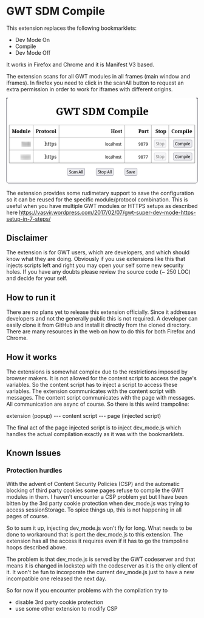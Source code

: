 # GWT SDM Compile

This extension replaces the following bookmarklets:

* Dev Mode On
* Compile
* Dev Mode Off

It works in Firefox and Chrome and it is Manifest V3 based.

The extension scans for all GWT modules in all frames (main window and
iframes). In firefox you need to click in the scanAll button to request
an extra permission in order to work for iframes with different origins.

![Screenshot](img/screenshot.png)

The extension provides some rudimetary support to save the configuration so
it can be reused for the specific module/protocol combination. This is
useful when you have multiple GWT modules or HTTPS setups as described here
https://vasvir.wordpress.com/2017/02/07/gwt-super-dev-mode-https-setup-in-7-steps/

## Disclaimer

The extension is for GWT users, which are developers, and which should know
what they are doing. Obviously if you use extensions like this that injects
scripts left and right you may open your self some new security holes. If you
have any doubts please review the source code (~ 250 LOC) and decide for your
self.

## How to run it

There are no plans yet to release this extension officially. Since it
addresses developers and not the generally public this is not required.
A developer can easily clone it from GitHub and install it directly from
the cloned directory. There are many resources in the web on how to do this
for both Firefox and Chrome.

## How it works

The extensions is somewhat complex due to the restrictions imposed by
browser makers. It is not allowed for the content script to access the
page's variables. So the content script has to inject a script to access
these variables. The extension communicates with the content script with
messages. The content script communicates with the page with messages. All
communication are async of course. So there is this weird trampoline:

extension (popup) --- content script --- page (injected script)

The final act of the page injected script is to inject dev_mode.js which
handles the actual compilation exactly as it was with the bookmarklets.

## Known Issues

### Protection hurdles

With the advent of Content Security Policies (CSP) and the automatic blocking
of third party cookies some pages refuse to compile the GWT modules in them.
I haven't encounter a CSP problem yet but I have been bitten by the 3rd party
cookie protection when dev_mode.js was trying to access sessionStorage. To
spice things up, this is not happening in all pages of course.

So to sum it up, injecting dev_mode.js won't fly for long. What needs to be
done to workaround that is port the dev_mode.js to this extension. The
extension has all the access it requires even if it has to go the trampoline
hoops described above.

The problem is that dev_mode.js is served by the GWT codeserver and that
means it is changed in lockstep with the codeserver as it is the only client
of it. It won't be fun to incorporate the current dev_mode.js just to have a
new incompatible one released the next day.

So for now if you encounter problems with the compilation try to

* disable 3rd party cookie protection
* use some other extension to modify CSP
